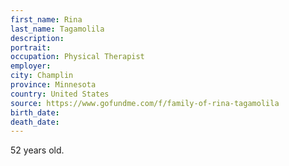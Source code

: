```yaml
---
first_name: Rina
last_name: Tagamolila
description: 
portrait: 
occupation: Physical Therapist
employer: 
city: Champlin
province: Minnesota
country: United States
source: https://www.gofundme.com/f/family-of-rina-tagamolila
birth_date: 
death_date: 
---
```


52 years old.

<!-- NEED A NON-GOFUNDME SOURCE -->